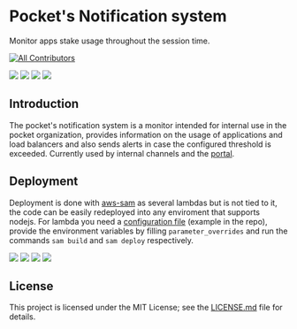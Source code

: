 # Pocket's Notification system

Monitor apps stake usage throughout the session time.

[![All Contributors](https://img.shields.io/badge/all_contributors-2-orange.svg?style=flat-square)](#contributors) 

<!-- markdownlint-disable -->
<div>
    <a href="https://opensource.org/licenses/MIT"><img src="https://img.shields.io/badge/License-MIT-blue.svg"/></a>
    <a href="https://github.com/pokt-foundation/notification-service/pulse"><img src="https://img.shields.io/github/last-commit/pokt-foundation/notification-service"/></a>
    <a href="https://github.com/pokt-foundation/notification-service/pulls"><img src="https://img.shields.io/github/issues-pr/pokt-foundation/notification-service.svg"/></a>
    <a href="https://github.com/pokt-foundation/notification-service/issues"><img src="https://img.shields.io/github/issues-closed/pokt-foundation/notification-service.svg"/></a>
</div>
<!-- markdownlint-restore -->

## Introduction

The pocket's notification system is a monitor intended for internal use in the pocket organization, provides information on the usage of applications and load balancers 
and also sends alerts in case the configured threshold is exceeded. Currently used by
internal channels and the [portal](https://github.com/pokt-foundation/portal).

## Deployment

Deployment is done with [aws-sam](https://aws.amazon.com/serverless/sam/) as several lambdas but is not tied to it, the code can be easily redeployed into any enviroment that supports nodejs. For lambda you need a [configuration file](https://docs.aws.amazon.com/serverless-application-model/latest/developerguide/serverless-sam-cli-config.html) (example in the repo), provide the environment variables by filling `parameter_overrides` and run the commands `sam build` and `sam deploy` respectively.


<!-- markdownlint-disable -->
<div>
  <a  href="https://twitter.com/poktnetwork" ><img src="https://img.shields.io/twitter/url/http/shields.io.svg?style=social"></a>
  <a href="https://t.me/POKTnetwork"><img src="https://img.shields.io/badge/Telegram-blue.svg"></a>
  <a href="https://www.facebook.com/POKTnetwork" ><img src="https://img.shields.io/badge/Facebook-red.svg"></a>
  <a href="https://research.pokt.network"><img src="https://img.shields.io/discourse/https/research.pokt.network/posts.svg"></a>
</div>
<!-- markdownlint-restore -->

## License

This project is licensed under the MIT License; see the [LICENSE.md](LICENSE.md) file for details.

